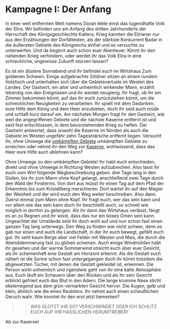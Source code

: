 # Kampagne I: Der Anfang
In einer weit entfernten Welt namens Doran lebte einst das tugendhafte Volk der Elira. Wir befinden uns am Anfang des dritten Jahrhunderts der Herrschaft des Königsgeschlechts Kattera. Krieg kannten die Elirianer nur aus den Erzählungen der Dorfältesten, als der stärkste Konkurrent  Badar in die äußersten Gebiete des Königreichs einfiel und es versuchte zu unterwerfen. Und da beginnt auch schon euer Abenteuer. Könnt ihr den nahenden Krieg verhindern, oder werdet ihr das Volk Elira in eine schreckliche, ungewisse Zukunft stürzen lassen?

Es ist ein düstere Sonnabend und ihr befindet euch im Wirtshaus Zum goldenen Schwein. Einige aufgebrachte Söldner sitzen an einem rundem Holztisch und unterhalten sich über die Gebietsverluste im Westen des Landes. Der Gastwirt, ein alter und unheimlich wirkender Mann, erzählt lebendig von den Ereignissen und ihr werdet neugierig. Ihr fragt, ob ihr ein Zimmer bekommen könnt, auf das ihr euch zurückziehen könnt, um die schrecklichen Neuigkeiten zu verarbeiten. Ihr spielt mit dem Gedanken, eure Hilfe dem König und dem Heer anzubieten, doch ihr seid auch müde und schlaft kurz darauf ein. Am nächsten Morgen fragt ihr den Gastwirt, wie weit die angegriffenen Gebiete und die nächste Kaserne entfernt ist und seid fest entschlossen, in dem bevorstehenden Krieg zu helfen. Der Gastwirt antwortet, dass sowohl die Kaserne im Norden als auch die Gebiete im Westen ungefähr zehn Tagesmärsche entfernt liegen. Versucht ihr, ohne Umwege die [umkämpften Gebiete](#umkaempftenGebiete) umkämpften Gebiete zu erreichen oder nehmt ihr den Weg zur [Kaserne](#Kaserne), wohlwissend, dass das Heer eure Hilfe auch ablehnen kann?

Ohne Umwege zu den umkämpften Gebiete! <a name="umkaempftenGebiete"></a>
Ihr habt euch entschieden, direkt und ohne Umwege in Richtung Westen aufzubrechen. Also lasst ihr euch vom Wirt folgende Wegbeschreibung geben: drei Tage lang in den Süden, bis ihr zum Mann ohne Kopf gelangt, anschließend zwei Tage durch den Wald der Finsternis. Von dort aus müsst ihr einen Tag auf dem Pfad der Erkenntnis bis zum Kristallberg marschieren. Dort wartet ihr auf den Magier der Weisheit und der wird euch den Weg weiter beschreiben. Also dann. Zuerst einmal zum Mann ohne Kopf. Ihr fragt euch, wer das sein kann und vor allem wie das sein kann doch ihr beschließt auch, so schnell wie möglich in dorthin zu gelangen. Als ihr dann das Wirtshaus verlässt, fängt es an zu Regnen und ihr wisst, dass das nur ein böses Omen sein kann. Ungeachtet der Umstände seid ihr doch wohl auf und nun schon fast einen ganzen Tag lang unterwegs. Den Weg zu finden war nicht schwer, denn es gab nur einen und auch die Landschaft, in der ihr euch bewegt, gefällt euch gut. Ihr seht kaum Berge aber viel Felder mit Weizen und Mais, die durch die Abenddämmerung fast zu glühen scheinen. Auch einige Windmühlen habt ihr gesehen und der warme Sommerwind streicht euch über euer Gesicht, als ihr schemenhaft eine Gestalt am Horizont erkennt. Als die Gestalt euch nähert ist die Sonne schon fast untergegangen doch ihr könnt trotzdem die abgewetzten Tücher, mit denen die Gestalt gekleidet ist, erkennen. Die Person wirkt unheimlich und irgendwie geht von ihr eine kalte Atmosphäre aus. Euch läuft ein Schauern über den Rücken und als ihr sein Gesicht erblickt gefriert euch das Blut in den Adern. Die lange krumme Nase sticht ekelerregend aus dem grün-vernarbten Gesicht hervor. Die Augen, gelb und klein, ähnlich wie die eines Raubtiers. Ihr nehmt auch einen scheußlichen Geruch wahr. Wie konntet ihr den erst jetzt bemerken?

>> WAS GLOTZT IHR SO? VERSCHWINDET ODER ICH SCHLITZ EUCH AUF IHR HÄSSLICHEN HERUMTREIBER! 



Ab zur Kaserne! <a name="Kaserne"></a>
